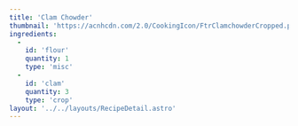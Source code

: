```yaml
---
title: 'Clam Chowder'
thumbnail: 'https://acnhcdn.com/2.0/CookingIcon/FtrClamchowderCropped.png'
ingredients:
  -
    id: 'flour'
    quantity: 1
    type: 'misc'
  -
    id: 'clam'
    quantity: 3
    type: 'crop'
layout: '../../layouts/RecipeDetail.astro'
---
```

